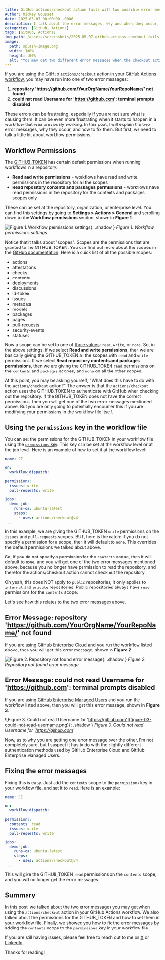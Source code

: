```yaml
---
title: GitHub actions/checkout action fails with two possible error messages
Author: Mickey Gousset
date: 2025-05-07 00:00:00 -0006
description: I talk about the error messages, why and when they occur, and how to fix them.
categories: [GitHub, Actions]
tags: [GitHub, Actions]
img_path: /assets/screenshots/2025-05-07-github-actions-checkout-fails-with-two-possible-error-messages
image:
  path: splash-image.png
  width: 100%
  height: 100%
  alt: "You may get two different error messages when the checkout action fails"
---
```


If you are using the GitHub [`actions/checkout`](https://github.com/actions/checkout) action in your [GitHub Actions workflow](https://docs.github.com/en/actions/writing-workflows/about-workflows), you may have run into one of two error messages:

1. **repository 'https://github.com/YourOrgName/YourRepoName/' not found**
2. **could not read Username for 'https://github.com': terminal prompts disabled**

These errors can be frustrating, especially if you are not sure what is causing them. It can be even more frustrating when it starts to happen in a workflow that was previously working. In this post, I will explain the two error messages, why they occur, and how to fix them. But first, we need to talk a little bit about workflow permissions.

## Workflow Permissions

The [GITHUB_TOKEN](https://docs.github.com/en/actions/security-for-github-actions/security-guides/automatic-token-authentication) has certain default permissions when running workflows in a repository:

- **Read and write permissions** - workflows have read and write permissions in the repository for all the scopes
- **Read repository contents and packages permissions** - workflows have read permissions in the repository for the contents and packages scopes only

These can be set at the repository, organization, or enterprise level. You can find this settings by going to **Settings > Actions > General** and scrolling down to the **Workflow permissions** section, shown in **Figure 1**.

![Figure 1. Workflow permissions settings](figure-01-workflow-permissions-settings.png){: .shadow }
_Figure 1. Workflow permissions settings_

Notice that it talks about "scopes". Scopes are the permissions that are granted to the GITHUB_TOKEN. You can find out more about the scopes in the [GitHub documentation](https://docs.github.com/en/actions/writing-workflows/choosing-what-your-workflow-does/controlling-permissions-for-github_token).  Here is a quick list of all the possible scopes:

- actions
- attestations
- checks
- contents
- deployments
- discussions
- id-token
- issues
- metadata
- models
- packages
- pages	
- pull-requests	
- security-events	
- statuses

Now a scope can be set to one of [three values](https://docs.github.com/en/actions/writing-workflows/choosing-what-your-workflow-does/controlling-permissions-for-github_token#defining-access-for-the-github_token-permissions): `read`, `write`, or `none`. So, in the above settings, if we select **Read and write permissions**, then we are basically giving the GITHUB_TOKEN all the scopes with `read` and `write` permissions. If we select **Read repository contents and packages permissions**, then we are giving the GITHUB_TOKEN `read` permissions on the `contents` and `packages` scopes, and `none` on all the other scopes.

At this point, you may be asking yourself, "What does this have to do with the `actions/checkout` action?" The answer is that the `actions/checkout` action uses the GITHUB_TOKEN to authenticate with GitHub when checking out the repository. If the GITHUB_TOKEN does not have the correct permissions, then you will get one of the two error messages mentioned above.  But you are only going to potentially encounter this if you are modifying your permissions in the workflow file itself.

## Using the `permissions` key in the workflow file

You can set the permissions for the GITHUB_TOKEN in your workflow file using the [`permissions` key](https://docs.github.com/en/actions/writing-workflows/choosing-what-your-workflow-does/controlling-permissions-for-github_token#overview). This key can be set at the workflow level or at the job level. Here is an example of how to set it at the workflow level:

```yaml
name: CI

on:
  workflow_dispatch:
  
permissions:
  issues: write
  pull-requests: write

jobs:
  demo-job:
    runs-on: ubuntu-latest
    steps:
      - uses: actions/checkout@v4
...
```

In this example, we are giving the GITHUB_TOKEN `write` permissions on the `issues` and `pull-requests` scopes. BUT, here is the catch: if you do not specify a permission for a scope, then it will default to `none`. This overrides the default permissions we talked about above.

So, if you do not specify a permission for the `contents` scope, then it will default to `none`, and you will get one of the two error messages mentioned above, because you no longer have permission to read the repository, and therefor the actions/checkout action cannot check out the repository.

Oh yeah, this does NOT apply to `public` repositories, it only applies to `internal` and `private` repositories. Public repositories always have `read` permissions for the `contents` scope.

Let's see how this relates to the two error messages above.

## Error Message: repository 'https://github.com/YourOrgName/YourRepoName/' not found

If you are using [GitHub Enterprise Cloud](https://docs.github.com/en/enterprise-cloud@latest/admin/overview/about-github-enterprise-cloud) and you run the workflow listed above, then you will get this error message, shown in **Figure 2**.

![Figure 2. Repository not found error message](figure-02-repository-not-found.png){: .shadow }
_Figure 2. Repository not found error message_

## Error Message: could not read Username for 'https://github.com': terminal prompts disabled

If you are using [GitHub Enterprise Managed Users](https://docs.github.com/en/enterprise-cloud@latest/admin/managing-iam/understanding-iam-for-enterprises/about-enterprise-managed-users) and you run the workflow listed above, then you will get this error message, shown in **Figure 3**.

![Figure 3. Could not read Username for 'https://github.com'](figure-03-could-not-read-username.png){: .shadow }
_Figure 3. Could not read Username for 'https://github.com'_

Now, as to why you are getting one error message over the other, I'm not completely sure, but I suspect it has to do with the slightly different authentication methods used by GitHub Enterprise Cloud and GitHub Enterprise Managed Users.

## Fixing the error messages

Fixing this is easy. Just add the `contents` scope to the `permissions` key in your workflow file, and set it to `read`. Here is an example:

```yaml
name: CI

on:
  workflow_dispatch:
  
permissions:    
  contents: read
  issues: write
  pull-requests: write

jobs:
  demo-job:
    runs-on: ubuntu-latest
    steps:
      - uses: actions/checkout@v4
...
```

This will give the GITHUB_TOKEN `read` permissions on the `contents` scope, and you will no longer get the error messages.

## Summary

In this post, we talked about the two error messages you may get when using the `actions/checkout` action in your GitHub Actions workflow. We also talked about the permissions for the GITHUB_TOKEN and how to set them in your workflow file. Finally, we showed you how to fix the error messages by adding the `contents` scope to the `permissions` key in your workflow file.

If you are still having issues, please feel free to reach out to me on [X](https://x.com/mickey_gousset) or [LinkedIn](https://www.linkedin.com/in/mickeygousset/).

Thanks for reading!
